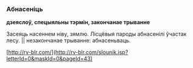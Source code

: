 ### Абнасеніць
**дзеяслоў, спецыяльны тэрмін, закончанае трыванне**

Засеяць насеннем ніву, зямлю. Лісцёвыя пароды абнасенілі ўчастак лесу. || незакончанае трыванне: абнасеньваць.

<a rel="author">[http://rv-blr.com/](http://rv-blr.com/slounik.jsp?letterId=0&maskId=0&pageId=43)</a>
